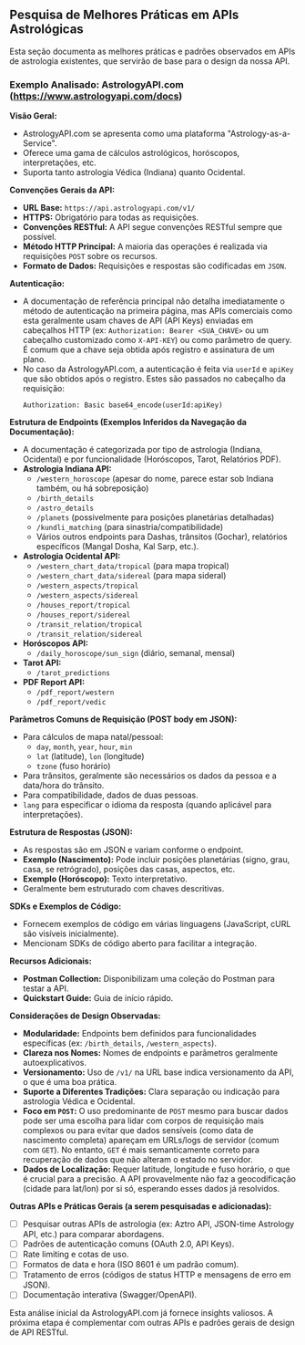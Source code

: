 ## Pesquisa de Melhores Práticas em APIs Astrológicas

Esta seção documenta as melhores práticas e padrões observados em APIs de astrologia existentes, que servirão de base para o design da nossa API.

### Exemplo Analisado: AstrologyAPI.com (https://www.astrologyapi.com/docs)

**Visão Geral:**
- AstrologyAPI.com se apresenta como uma plataforma "Astrology-as-a-Service".
- Oferece uma gama de cálculos astrológicos, horóscopos, interpretações, etc.
- Suporta tanto astrologia Védica (Indiana) quanto Ocidental.

**Convenções Gerais da API:**
- **URL Base:** `https://api.astrologyapi.com/v1/`
- **HTTPS:** Obrigatório para todas as requisições.
- **Convenções RESTful:** A API segue convenções RESTful sempre que possível.
- **Método HTTP Principal:** A maioria das operações é realizada via requisições `POST` sobre os recursos.
- **Formato de Dados:** Requisições e respostas são codificadas em `JSON`.

**Autenticação:**
- A documentação de referência principal não detalha imediatamente o método de autenticação na primeira página, mas APIs comerciais como esta geralmente usam chaves de API (API Keys) enviadas em cabeçalhos HTTP (ex: `Authorization: Bearer <SUA_CHAVE>` ou um cabeçalho customizado como `X-API-KEY`) ou como parâmetro de query. É comum que a chave seja obtida após registro e assinatura de um plano.
- No caso da AstrologyAPI.com, a autenticação é feita via `userId` e `apiKey` que são obtidos após o registro. Estes são passados no cabeçalho da requisição:
    ```
    Authorization: Basic base64_encode(userId:apiKey)
    ```

**Estrutura de Endpoints (Exemplos Inferidos da Navegação da Documentação):**
- A documentação é categorizada por tipo de astrologia (Indiana, Ocidental) e por funcionalidade (Horóscopos, Tarot, Relatórios PDF).
- **Astrologia Indiana API:**
    - `/western_horoscope` (apesar do nome, parece estar sob Indiana também, ou há sobreposição)
    - `/birth_details`
    - `/astro_details`
    - `/planets` (possivelmente para posições planetárias detalhadas)
    - `/kundli_matching` (para sinastria/compatibilidade)
    - Vários outros endpoints para Dashas, trânsitos (Gochar), relatórios específicos (Mangal Dosha, Kal Sarp, etc.).
- **Astrologia Ocidental API:**
    - `/western_chart_data/tropical` (para mapa tropical)
    - `/western_chart_data/sidereal` (para mapa sideral)
    - `/western_aspects/tropical`
    - `/western_aspects/sidereal`
    - `/houses_report/tropical`
    - `/houses_report/sidereal`
    - `/transit_relation/tropical`
    - `/transit_relation/sidereal`
- **Horóscopos API:**
    - `/daily_horoscope/sun_sign` (diário, semanal, mensal)
- **Tarot API:**
    - `/tarot_predictions`
- **PDF Report API:**
    - `/pdf_report/western`
    - `/pdf_report/vedic`

**Parâmetros Comuns de Requisição (POST body em JSON):**
- Para cálculos de mapa natal/pessoal:
    - `day`, `month`, `year`, `hour`, `min`
    - `lat` (latitude), `lon` (longitude)
    - `tzone` (fuso horário)
- Para trânsitos, geralmente são necessários os dados da pessoa e a data/hora do trânsito.
- Para compatibilidade, dados de duas pessoas.
- `lang` para especificar o idioma da resposta (quando aplicável para interpretações).

**Estrutura de Respostas (JSON):**
- As respostas são em JSON e variam conforme o endpoint.
- **Exemplo (Nascimento):** Pode incluir posições planetárias (signo, grau, casa, se retrógrado), posições das casas, aspectos, etc.
- **Exemplo (Horóscopo):** Texto interpretativo.
- Geralmente bem estruturado com chaves descritivas.

**SDKs e Exemplos de Código:**
- Fornecem exemplos de código em várias linguagens (JavaScript, cURL são visíveis inicialmente).
- Mencionam SDKs de código aberto para facilitar a integração.

**Recursos Adicionais:**
- **Postman Collection:** Disponibilizam uma coleção do Postman para testar a API.
- **Quickstart Guide:** Guia de início rápido.

**Considerações de Design Observadas:**
- **Modularidade:** Endpoints bem definidos para funcionalidades específicas (ex: `/birth_details`, `/western_aspects`).
- **Clareza nos Nomes:** Nomes de endpoints e parâmetros geralmente autoexplicativos.
- **Versionamento:** Uso de `/v1/` na URL base indica versionamento da API, o que é uma boa prática.
- **Suporte a Diferentes Tradições:** Clara separação ou indicação para astrologia Védica e Ocidental.
- **Foco em `POST`:** O uso predominante de `POST` mesmo para buscar dados pode ser uma escolha para lidar com corpos de requisição mais complexos ou para evitar que dados sensíveis (como data de nascimento completa) apareçam em URLs/logs de servidor (comum com `GET`). No entanto, `GET` é mais semanticamente correto para recuperação de dados que não alteram o estado no servidor.
- **Dados de Localização:** Requer latitude, longitude e fuso horário, o que é crucial para a precisão. A API provavelmente não faz a geocodificação (cidade para lat/lon) por si só, esperando esses dados já resolvidos.

**Outras APIs e Práticas Gerais (a serem pesquisadas e adicionadas):**
- [ ] Pesquisar outras APIs de astrologia (ex: Aztro API, JSON-time Astrology API, etc.) para comparar abordagens.
- [ ] Padrões de autenticação comuns (OAuth 2.0, API Keys).
- [ ] Rate limiting e cotas de uso.
- [ ] Formatos de data e hora (ISO 8601 é um padrão comum).
- [ ] Tratamento de erros (códigos de status HTTP e mensagens de erro em JSON).
- [ ] Documentação interativa (Swagger/OpenAPI).

Esta análise inicial da AstrologyAPI.com já fornece insights valiosos. A próxima etapa é complementar com outras APIs e padrões gerais de design de API RESTful.

